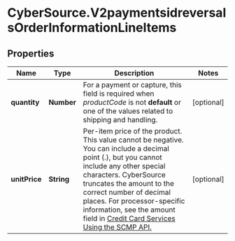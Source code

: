 # CyberSource.V2paymentsidreversalsOrderInformationLineItems

## Properties
Name | Type | Description | Notes
------------ | ------------- | ------------- | -------------
**quantity** | **Number** | For a payment or capture, this field is required when _productCode_ is not **default** or one of the values related to shipping and handling.  | [optional] 
**unitPrice** | **String** | Per-item price of the product. This value cannot be negative. You can include a decimal point (.), but you cannot include any other special characters. CyberSource truncates the amount to the correct number of decimal places.  For processor-specific information, see the amount field in [Credit Card Services Using the SCMP API.](http://apps.cybersource.com/library/documentation/dev_guides/CC_Svcs_SCMP_API/html)  | [optional] 


